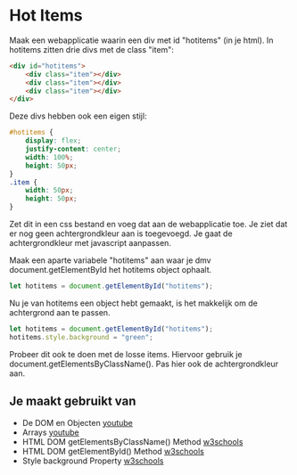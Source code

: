 # Hot Items

Maak een webapplicatie waarin een div met id "hotitems" (in je html). In hotitems zitten drie divs met de class "item":

```html
<div id="hotitems">
	<div class="item"></div>
	<div class="item"></div>
	<div class="item"></div>
</div>
```

Deze divs hebben ook een eigen stijl:

```css
#hotitems {
	display: flex;
	justify-content: center;
	width: 100%;
	height: 50px;
}
.item {
	width: 50px;
	height: 50px;
}
```

Zet dit in een css bestand en voeg dat aan de webapplicatie toe.
Je ziet dat er nog geen achtergrondkleur aan is toegevoegd. Je gaat de achtergrondkleur met javascript aanpassen.

Maak een aparte variabele "hotitems" aan waar je dmv document.getElementById het hotitems object ophaalt. 

```javascript
let hotitems = document.getElementById("hotitems");
```

Nu je van hotitems een object hebt gemaakt, is het makkelijk om de achtergrond aan te passen.

```javascript
let hotitems = document.getElementById("hotitems");
hotitems.style.background = "green";
```

Probeer dit ook te doen met de losse items. Hiervoor gebruik je document.getElementsByClassName(). Pas hier ook de achtergrondkleur aan.

## Je maakt gebruikt van
- De DOM en Objecten [youtube](https://www.youtube.com/watch?v=k81rBKqwDhU)
- Arrays [youtube](https://www.youtube.com/watch?v=Z-l1IAbq3qg)
- HTML DOM getElementsByClassName() Method [w3schools](https://www.w3schools.com/jsref/met_document_getelementsbyclassname.asp)
- HTML DOM getElementById() Method [w3schools](https://www.w3schools.com/jsref/met_document_getelementbyid.asp)
- Style background Property [w3schools](https://www.w3schools.com/jsref/prop_style_background.asp)